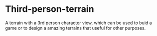 # Third-person-terrain
A terrain with a 3rd person character view, which can be used to buid a 
game or to design a amazing terrains that useful for other purposes.
